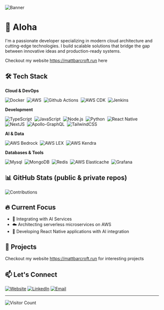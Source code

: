 ![Banner](https://imgur.com/7yJhmtw.png)

# 👋 Aloha

I'm a passionate developer specializing in modern cloud architecture and cutting-edge technologies. I build scalable solutions that bridge the gap between innovative ideas and production-ready systems.

Checkout my website https://mattbarcroft.run here 

## 🛠️ Tech Stack

**Cloud & DevOps**

  ![Docker](https://img.shields.io/badge/Docker-0db7ed?&logo=docker&logoColor=white)&nbsp;
  ![AWS](https://img.shields.io/badge/AWS-orange?&logo=aws&logoColor=orange)&nbsp;
  ![Github Actions](https://img.shields.io/badge/Github-green?&logo=githubActions&logoColor=white)&nbsp;
  ![AWS CDK](https://img.shields.io/badge/AWS-CDK-orange?&logo=AWS&logoColor=black)&nbsp;
  ![Jenkins](https://img.shields.io/badge/Jenkins-red?&logo=jenkins&logoColor=white)&nbsp;

**Development**

  ![TypeScript](https://img.shields.io/badge/Typescript-007ACC?&logo=typescript&logoColor=white)&nbsp;
  ![JavaScript](https://img.shields.io/badge/Javascript-323330?&logo=javascript&logoColor=F7DF1E)&nbsp;
  ![Node.js](https://img.shields.io/badge/Node-007ACC?&logo=nodedotjs&logoColor=white)&nbsp;
  ![Python](https://img.shields.io/badge/Python-323330?&logo=python&logoColor=F7DF1E)&nbsp;
  ![React Native](https://img.shields.io/badge/React-Native-purple?&logo=react&logoColor=F7DF1E)&nbsp;
  ![NextJS](https://img.shields.io/badge/Next-black?&logo=next.js&logoColor=white)&nbsp;
  ![Apollo-GraphQL](https://img.shields.io/badge/ApolloGraphQL-blue?&logo=apollo-graphql)&nbsp;
  ![TailwindCSS](https://img.shields.io/badge/Tailwindcss-orange?&logo=tailwind-css&logoColor=white)&nbsp;
  
**AI & Data**

  ![AWS Bedrock](https://img.shields.io/badge/AWS-Bedrock-323330?&logo=rootsbedrock&logoColor=orange)&nbsp;
  ![AWS LEX](https://img.shields.io/badge/AWS-LEX-323330?&logo=simplex&logoColor=orange)&nbsp;
  ![AWS Kendra](https://img.shields.io/badge/AWS-Kendra-323330?&logo=keras&logoColor=orange)&nbsp;


**Databases & Tools**

  ![Mysql](https://img.shields.io/badge/MySQL-orange?&logo=mysql&logoColor=white)&nbsp;
  ![MongoDB](https://img.shields.io/badge/MongoDB-green?&logo=mongodb&logoColor=F7DF1E)&nbsp;
  ![Redis](https://img.shields.io/badge/Redis-red?&logo=keras&logoColor=F7DF1E)&nbsp;
  ![AWS Elasticache](https://img.shields.io/badge/AWS-Elasticache-323330?&logo=aws&logoColor=orange)&nbsp;
  ![Grafana](https://img.shields.io/badge/Grafana-black?&logo=grafana&logoColor=yellow)&nbsp;
    
## 📊 GitHub Stats (public & private repos)

![Contributions](https://i.imgur.com/Lz6tNKJ.png)


## 🔥 Current Focus

- 🤖 Integrating with AI Services
- ☁️ Architecting serverless microservices on AWS
- 📱 Developing React Native applications with AI integration

## 🌟 Projects

Checkout my website https://mattbarcroft.run for interesting projects

## 📫 Let's Connect

[![Website](https://img.shields.io/badge/Website-77b500?style=for-the-badge&logo=website&logoColor=white)](https://mattbarcroft.run)
[![LinkedIn](https://img.shields.io/badge/LinkedIn-0077B5?style=for-the-badge&logo=linkedin&logoColor=white)](https://linkedin.com/in/matthewbarcroft)
[![Email](https://img.shields.io/badge/Email-D14836?style=for-the-badge&logo=gmail&logoColor=white)](mailto:matt.barcroft@gmail.com)

---

![Visitor Count](https://komarev.com/ghpvc/?username=mattbarcroft&color=ff00ff&style=flat-square)

</div>
